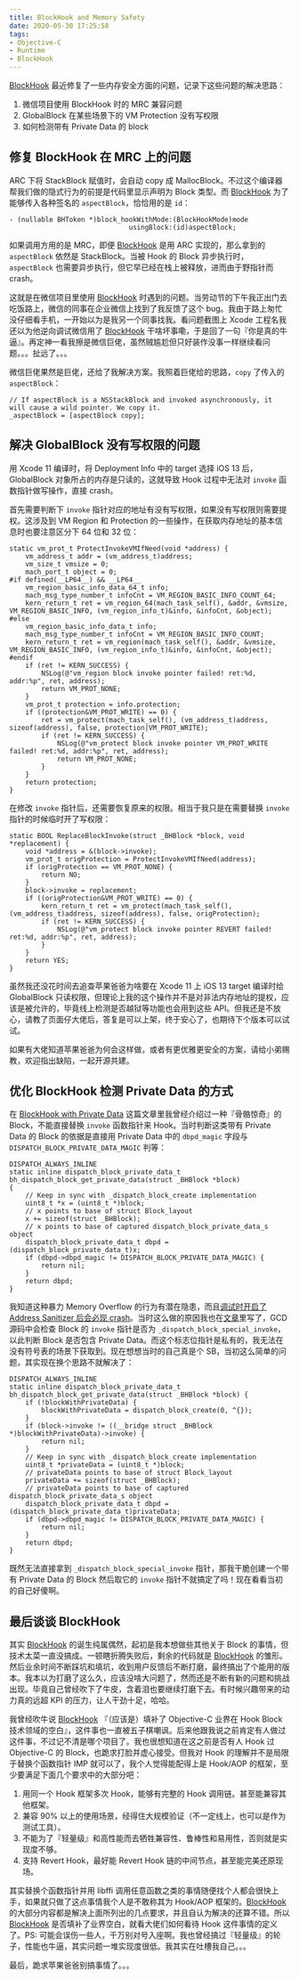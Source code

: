 ```yaml
---
title: BlockHook and Memory Safety
date: 2020-05-30 17:25:58
tags:
- Objective-C
- Runtime
- BlockHook
---
```


[BlockHook](https://github.com/yulingtianxia/BlockHook) 最近修复了一些内存安全方面的问题，记录下这些问题的解决思路：

1. 微信项目使用 BlockHook 时的 MRC 兼容问题
2. GlobalBlock 在某些场景下的 VM Protection 没有写权限
3. 如何检测带有 Private Data 的 block

<!--more-->

## 修复 BlockHook 在 MRC 上的问题

ARC 下将 StackBlock 赋值时，会自动 copy 成 MallocBlock。不过这个编译器帮我们做的隐式行为的前提是代码里显示声明为 Block 类型。而 [BlockHook](https://github.com/yulingtianxia/BlockHook) 为了能够传入各种签名的 `aspectBlock`，恰恰用的是 `id`：

```objc
- (nullable BHToken *)block_hookWithMode:(BlockHookMode)mode
                              usingBlock:(id)aspectBlock;
```

如果调用方用的是 MRC，即便 [BlockHook](https://github.com/yulingtianxia/BlockHook) 是用 ARC 实现的，那么拿到的 `aspectBlock` 依然是 StackBlock。当被 Hook 的 Block 异步执行时，`aspectBlock` 也需要异步执行，但它早已经在栈上被释放，进而由于野指针而 crash。

这就是在微信项目里使用 [BlockHook](https://github.com/yulingtianxia/BlockHook) 时遇到的问题。当劳动节的下午我正出门去吃饭路上，微信的同事在企业微信上找到了我反馈了这个 bug。我由于路上匆忙没仔细看手机，一开始以为是我另一个同事找我。看问题截图上 Xcode 工程名我还以为他逆向调试微信用了 [BlockHook](https://github.com/yulingtianxia/BlockHook) 干啥坏事嘞，于是回了一句『你是真的牛逼』。再定神一看我擦是微信巨佬，虽然贼尴尬但只好装作没事一样继续看问题。。。扯远了。。。

微信巨佬果然是巨佬，还给了我解决方案。我照着巨佬给的思路，`copy` 了传入的 `aspectBlock`：

```objc
// If aspectBlock is a NSStackBlock and invoked asynchronously, it will cause a wild pointer. We copy it.
_aspectBlock = [aspectBlock copy];
```

## 解决 GlobalBlock 没有写权限的问题

用 Xcode 11 编译时，将 Deployment Info 中的 target 选择 iOS 13 后，GlobalBlock 对象所占的内存是只读的，这就导致 Hook 过程中无法对 `invoke` 函数指针做写操作，直接 crash。

首先需要判断下 `invoke` 指针对应的地址有没有写权限，如果没有写权限则需要提权。这涉及到 VM Region 和 Protection 的一些操作，在获取内存地址的基本信息时也要注意区分下 64 位和 32 位：

```objc
static vm_prot_t ProtectInvokeVMIfNeed(void *address) {
    vm_address_t addr = (vm_address_t)address;
    vm_size_t vmsize = 0;
    mach_port_t object = 0;
#if defined(__LP64__) && __LP64__
    vm_region_basic_info_data_64_t info;
    mach_msg_type_number_t infoCnt = VM_REGION_BASIC_INFO_COUNT_64;
    kern_return_t ret = vm_region_64(mach_task_self(), &addr, &vmsize, VM_REGION_BASIC_INFO, (vm_region_info_t)&info, &infoCnt, &object);
#else
    vm_region_basic_info_data_t info;
    mach_msg_type_number_t infoCnt = VM_REGION_BASIC_INFO_COUNT;
    kern_return_t ret = vm_region(mach_task_self(), &addr, &vmsize, VM_REGION_BASIC_INFO, (vm_region_info_t)&info, &infoCnt, &object);
#endif
    if (ret != KERN_SUCCESS) {
        NSLog(@"vm_region block invoke pointer failed! ret:%d, addr:%p", ret, address);
        return VM_PROT_NONE;
    }
    vm_prot_t protection = info.protection;
    if ((protection&VM_PROT_WRITE) == 0) {
        ret = vm_protect(mach_task_self(), (vm_address_t)address, sizeof(address), false, protection|VM_PROT_WRITE);
        if (ret != KERN_SUCCESS) {
            NSLog(@"vm_protect block invoke pointer VM_PROT_WRITE failed! ret:%d, addr:%p", ret, address);
            return VM_PROT_NONE;
        }
    }
    return protection;
}
```

在修改 `invoke` 指针后，还需要恢复原来的权限。相当于我只是在需要替换 `invoke` 指针的时候临时开了写权限：

```objc
static BOOL ReplaceBlockInvoke(struct _BHBlock *block, void *replacement) {
    void *address = &(block->invoke);
    vm_prot_t origProtection = ProtectInvokeVMIfNeed(address);
    if (origProtection == VM_PROT_NONE) {
        return NO;
    }
    block->invoke = replacement;
    if ((origProtection&VM_PROT_WRITE) == 0) {
        kern_return_t ret = vm_protect(mach_task_self(), (vm_address_t)address, sizeof(address), false, origProtection);
        if (ret != KERN_SUCCESS) {
            NSLog(@"vm_protect block invoke pointer REVERT failed! ret:%d, addr:%p", ret, address);
        }
    }
    return YES;
}
```

虽然我还没花时间去追查苹果爸爸为啥要在 Xcode 11 上 iOS 13 target 编译时给 GlobalBlock 只读权限，但理论上我的这个操作并不是对非法内存地址的提权，应该是被允许的，毕竟线上检测是否越狱等功能也会用到这些 API。但我还是不放心，请教了页面仔大佬后，答复是可以上架，终于安心了，也期待下个版本可以试试。

如果有大佬知道苹果爸爸为何会这样做，或者有更优雅更安全的方案，请给小弟赐教，欢迎指出缺陷，一起开源共建。

## 优化 BlockHook 检测 Private Data 的方式

在 [BlockHook with Private Data](http://yulingtianxia.com/blog/2019/06/19/BlockHook-with-Private-Data/) 这篇文章里我曾经介绍过一种『骨骼惊奇』的 Block，不能直接替换 `invoke` 函数指针来 Hook。当时判断这类带有 Private Data 的 Block 的依据是直接用 Private Data 中的 `dbpd_magic` 字段与 `DISPATCH_BLOCK_PRIVATE_DATA_MAGIC` 判等：

```objc
DISPATCH_ALWAYS_INLINE
static inline dispatch_block_private_data_t
bh_dispatch_block_get_private_data(struct _BHBlock *block)
{
    // Keep in sync with _dispatch_block_create implementation
    uint8_t *x = (uint8_t *)block;
    // x points to base of struct Block_layout
    x += sizeof(struct _BHBlock);
    // x points to base of captured dispatch_block_private_data_s object
    dispatch_block_private_data_t dbpd = (dispatch_block_private_data_t)x;
    if (dbpd->dbpd_magic != DISPATCH_BLOCK_PRIVATE_DATA_MAGIC) {
        return nil;
    }
    return dbpd;
}
```

我知道这种暴力 Memory Overflow 的行为有潜在隐患，而且[调试时开启了 Address Sanitizer 后会必现 crash](https://github.com/yulingtianxia/BlockHook/issues/11)。当时这么做的原因我也在[文章](http://yulingtianxia.com/blog/2019/06/19/BlockHook-with-Private-Data/)里写了，GCD 源码中会检查 Block 的 `invoke` 指针是否为 `_dispatch_block_special_invoke`，以此判断 Block 是否包含 Private Data。而这个标志位指针是私有的，我无法在没有符号表的场景下获取到。现在想想当时的自己真是个 SB，当初这么简单的问题，其实现在换个思路不就解决了：

```objc
DISPATCH_ALWAYS_INLINE
static inline dispatch_block_private_data_t
bh_dispatch_block_get_private_data(struct _BHBlock *block) {
    if (!blockWithPrivateData) {
        blockWithPrivateData = dispatch_block_create(0, ^{});
    }
    if (block->invoke != ((__bridge struct _BHBlock *)blockWithPrivateData)->invoke) {
        return nil;
    }
    // Keep in sync with _dispatch_block_create implementation
    uint8_t *privateData = (uint8_t *)block;
    // privateData points to base of struct Block_layout
    privateData += sizeof(struct _BHBlock);
    // privateData points to base of captured dispatch_block_private_data_s object
    dispatch_block_private_data_t dbpd = (dispatch_block_private_data_t)privateData;
    if (dbpd->dbpd_magic != DISPATCH_BLOCK_PRIVATE_DATA_MAGIC) {
        return nil;
    }
    return dbpd;
}
```

既然无法直接拿到 `_dispatch_block_special_invoke` 指针，那我干脆创建一个带有 Private Data 的 Block 然后取它的 `invoke` 指针不就搞定了吗！现在看看当初的自己好傻啊。

## 最后谈谈 BlockHook

其实 [BlockHook](https://github.com/yulingtianxia/BlockHook) 的诞生纯属偶然，起初是我本想做些其他关于 Block 的事情，但技术太菜一直没搞成。一顿瞎折腾失败后，剩余的代码就是 [BlockHook](https://github.com/yulingtianxia/BlockHook) 的雏形。然后业余时间不断踩坑和填坑，收到用户反馈后不断打磨，最终搞出了个能用的版本。我本以为打磨了这么久，应该没啥大问题了，然而还是不断有新的问题和挑战出现。毕竟自己曾经吹下了牛皮，含着泪也要继续打磨下去。有时候兴趣带来的动力真的远超 KPI 的压力，让人干劲十足，哈哈。

我曾经吹牛说 [BlockHook](https://github.com/yulingtianxia/BlockHook) 『（应该是）填补了 Objective-C 业界在 Hook Block 技术领域的空白』，这件事也一直被五子棋嘲讽。后来他跟我说之前肯定有人做过这件事，不过记不清是哪个项目了。我也很想知道在这之前是否有人 Hook 过 Objective-C 的 Block，也跪求打脸并虚心接受。但我对 Hook 的理解并不是局限于替换个函数指针 IMP 就可以了，我个人觉得能配得上是 Hook/AOP 的框架，至少要满足下面几个要求中的大部分吧：

1. 用同一个 Hook 框架多次 Hook，能够有完整的 Hook 调用链。甚至能兼容其他框架。
2. 兼容 90% 以上的使用场景，经得住大规模验证（不一定线上，也可以是作为测试工具）。
3. 不能为了『轻量级』和高性能而去牺牲兼容性、鲁棒性和易用性，否则就是实现度不够。
4. 支持 Revert Hook，最好能 Revert Hook 链的中间节点，甚至能完美还原现场。

其实替换个函数指针并用 libffi 调用任意函数之类的事情随便找个人都会很快上手，如果就只做了这点事情我个人是不敢称其为 Hook/AOP 框架的。[BlockHook](https://github.com/yulingtianxia/BlockHook) 的大部分内容都是解决上面所列出的几点要求，并且自认为解决的还算不错。所以 [BlockHook](https://github.com/yulingtianxia/BlockHook) 是否填补了业界空白，就看大佬们如何看待 Hook 这件事情的定义了。PS: 可能会误伤一些人，千万别对号入座啊。我也曾经搞过『轻量级』的轮子，性能也牛逼，其实问题一堆实现度很低。我其实在吐槽我自己。。。

最后，跪求苹果爸爸别搞事情了。。。